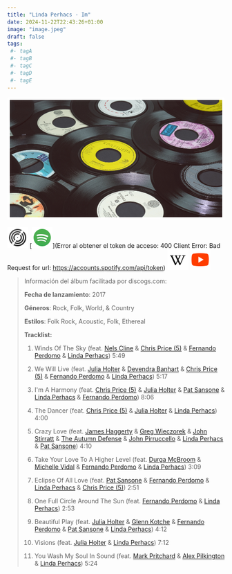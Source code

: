 ```yaml
---
title: "Linda Perhacs - Im"
date: 2024-11-22T22:43:26+01:00
image: "image.jpeg"
draft: false
tags:
 #- tagA
 #- tagB
 #- tagC
 #- tagD
 #- tagE
---
```

![cover](image.jpeg (linda perhacs - im))
 
[![discogs](../links/svg/discogs.png (discogs))](https://www.discogs.com/master/1351678)
[![spotify](../links/svg/spotify.png (putify))](Error al obtener el token de acceso: 400 Client Error: Bad Request for url: https://accounts.spotify.com/api/token)
[![wikipedia](../links/svg/wikipedia.png (wikipedia))](error)
[![youtube](../links/svg/youtube.png (youtube))](https://www.youtube.com/playlist?list=PL3u-j_XAf5M3E9Q0dsxQBvisYyfRfX3XL)
 
<!-- [![bandcamp](../links/svg/bandcamp.png (bandcamp))]() -->
<!-- [![lastfm](../links/svg/lastfm.png (lastfm))]() -->
<!-- [![musicbrainz](../links/svg/musicbrainz.png (musicbrainz))]() -->
 
> Información del álbum facilitada por discogs.com:
> 
> **Fecha de lanzamiento**: 2017
> 
> **Géneros**: Rock, Folk, World, & Country
> 
> **Estilos**: Folk Rock, Acoustic, Folk, Ethereal
> 
> **Tracklist:**
> 
>   1. Winds Of The Sky 
> (feat. [Nels Cline](https://www.discogs.com/artist/247084 'Improvisation guitarist and composer born in Los...') & [Chris Price (5)](https://www.discogs.com/artist/1798209 'Singer-songwriter, producer, engineer and mixer based out...') & [Fernando Perdomo](https://www.discogs.com/artist/619752 'Producer and guitarist. Fernando Perdomo is a...') & [Linda Perhacs](https://www.discogs.com/artist/229495 'Psychedelic folk singer - songwriter.'))   5:49
> 
>   2. We Will Live 
> (feat. [Julia Holter](https://www.discogs.com/artist/1475750 'American singer, songwriter and multi-instrumentalist, born 18...') & [Devendra Banhart](https://www.discogs.com/artist/202595 'Venezuelan American singer-songwriter and visual artist born...') & [Chris Price (5)](https://www.discogs.com/artist/1798209 'Singer-songwriter, producer, engineer and mixer based out...') & [Fernando Perdomo](https://www.discogs.com/artist/619752 'Producer and guitarist. Fernando Perdomo is a...') & [Linda Perhacs](https://www.discogs.com/artist/229495 'Psychedelic folk singer - songwriter.'))   5:17
> 
>   3. I'm A Harmony 
> (feat. [Chris Price (5)](https://www.discogs.com/artist/1798209 'Singer-songwriter, producer, engineer and mixer based out...') & [Julia Holter](https://www.discogs.com/artist/1475750 'American singer, songwriter and multi-instrumentalist, born 18...') & [Pat Sansone](https://www.discogs.com/artist/322705 'American multi-instrumentalist, born 21 June 1969 in...') & [Linda Perhacs](https://www.discogs.com/artist/229495 'Psychedelic folk singer - songwriter.') & [Fernando Perdomo](https://www.discogs.com/artist/619752 'Producer and guitarist. Fernando Perdomo is a...'))   8:06
> 
>   4. The Dancer 
> (feat. [Chris Price (5)](https://www.discogs.com/artist/1798209 'Singer-songwriter, producer, engineer and mixer based out...') & [Julia Holter](https://www.discogs.com/artist/1475750 'American singer, songwriter and multi-instrumentalist, born 18...') & [Linda Perhacs](https://www.discogs.com/artist/229495 'Psychedelic folk singer - songwriter.'))   4:00
> 
>   5. Crazy Love 
> (feat. [James Haggerty](https://www.discogs.com/artist/435759 'Bassist from US') & [Greg Wieczorek](https://www.discogs.com/artist/741463 'Greg Wieczorek (aka G. Wiz) is a...') & [John Stirratt](https://www.discogs.com/artist/406537 'American bassist, born 27 November 1967 in...') & [The Autumn Defense](https://www.discogs.com/artist/896572 'Chicago, Illinois US American indie rock band...') & [John Pirruccello](https://www.discogs.com/artist/896569 'Perfil no disponible') & [Linda Perhacs](https://www.discogs.com/artist/229495 'Perfil no disponible') & [Pat Sansone](https://www.discogs.com/artist/322705 'Perfil no disponible'))   4:10
> 
>   6. Take Your Love To A Higher Level 
> (feat. [Durga McBroom](https://www.discogs.com/artist/62909 'Perfil no disponible') & [Michelle Vidal](https://www.discogs.com/artist/5379251 'Perfil no disponible') & [Fernando Perdomo](https://www.discogs.com/artist/619752 'Perfil no disponible') & [Linda Perhacs](https://www.discogs.com/artist/229495 'Perfil no disponible'))   3:09
> 
>   7. Eclipse Of All Love 
> (feat. [Pat Sansone](https://www.discogs.com/artist/322705 'Perfil no disponible') & [Fernando Perdomo](https://www.discogs.com/artist/619752 'Perfil no disponible') & [Linda Perhacs](https://www.discogs.com/artist/229495 'Perfil no disponible') & [Chris Price (5)](https://www.discogs.com/artist/1798209 'Perfil no disponible'))   2:51
> 
>   8. One Full Circle Around The Sun 
> (feat. [Fernando Perdomo](https://www.discogs.com/artist/619752 'Perfil no disponible') & [Linda Perhacs](https://www.discogs.com/artist/229495 'Perfil no disponible'))   2:53
> 
>   9. Beautiful Play 
> (feat. [Julia Holter](https://www.discogs.com/artist/1475750 'Perfil no disponible') & [Glenn Kotche](https://www.discogs.com/artist/523506 'Perfil no disponible') & [Fernando Perdomo](https://www.discogs.com/artist/619752 'Perfil no disponible') & [Pat Sansone](https://www.discogs.com/artist/322705 'Perfil no disponible') & [Linda Perhacs](https://www.discogs.com/artist/229495 'Perfil no disponible'))   4:12
> 
>   10. Visions 
> (feat. [Julia Holter](https://www.discogs.com/artist/1475750 'Perfil no disponible') & [Linda Perhacs](https://www.discogs.com/artist/229495 'Perfil no disponible'))   7:12
> 
>   11. You Wash My Soul In Sound 
> (feat. [Mark Pritchard](https://www.discogs.com/artist/2716 'Perfil no disponible') & [Alex Pilkington](https://www.discogs.com/artist/360843 'Perfil no disponible') & [Linda Perhacs](https://www.discogs.com/artist/229495 'Perfil no disponible'))   5:24
> 
